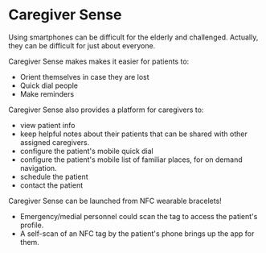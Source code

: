 # Caregiver Sense

Using smartphones can be difficult for the elderly and challenged.
Actually, they can be difficult for just about everyone.

Caregiver Sense makes makes it easier for patients to:
 - Orient themselves in case they are lost
 - Quick dial people
 - Make reminders

Caregiver Sense also provides a platform for caregivers to:
 - view patient info
 - keep helpful notes about their patients that can be shared with other assigned caregivers.
 - configure the patient's mobile quick dial
 - configure the patient's mobile list of familiar places, for on demand navigation.
 - schedule the patient
 - contact the patient

Caregiver Sense can be launched from NFC wearable bracelets!
 - Emergency/medial personnel could scan the tag to access the patient's profile.
 - A self-scan of an NFC tag by the patient's phone brings up the app for them.
 
